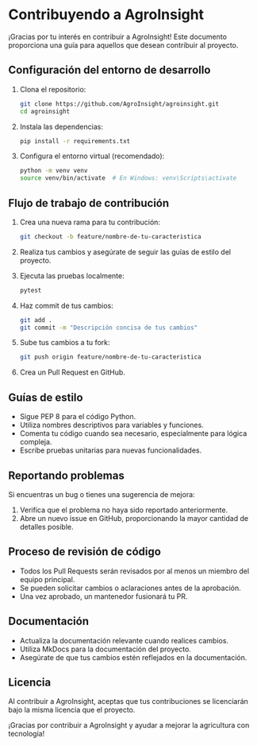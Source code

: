 # Contribuyendo a AgroInsight

¡Gracias por tu interés en contribuir a AgroInsight! Este documento proporciona una guía para aquellos que desean contribuir al proyecto.

## Configuración del entorno de desarrollo

1. Clona el repositorio:

   ```bash
   git clone https://github.com/AgroInsight/agroinsight.git
   cd agroinsight
   ```

2. Instala las dependencias:

   ```bash
   pip install -r requirements.txt
   ```

3. Configura el entorno virtual (recomendado):

   ```bash
   python -m venv venv
   source venv/bin/activate  # En Windows: venv\Scripts\activate
   ```

## Flujo de trabajo de contribución

1. Crea una nueva rama para tu contribución:

   ```bash
   git checkout -b feature/nombre-de-tu-caracteristica
   ```

2. Realiza tus cambios y asegúrate de seguir las guías de estilo del proyecto.

3. Ejecuta las pruebas localmente:

   ```bash
   pytest
   ```

4. Haz commit de tus cambios:

   ```bash
   git add .
   git commit -m "Descripción concisa de tus cambios"
   ```

5. Sube tus cambios a tu fork:

   ```bash
   git push origin feature/nombre-de-tu-caracteristica
   ```

6. Crea un Pull Request en GitHub.

## Guías de estilo

- Sigue PEP 8 para el código Python.
- Utiliza nombres descriptivos para variables y funciones.
- Comenta tu código cuando sea necesario, especialmente para lógica compleja.
- Escribe pruebas unitarias para nuevas funcionalidades.

## Reportando problemas

Si encuentras un bug o tienes una sugerencia de mejora:

1. Verifica que el problema no haya sido reportado anteriormente.
2. Abre un nuevo issue en GitHub, proporcionando la mayor cantidad de detalles posible.

## Proceso de revisión de código

- Todos los Pull Requests serán revisados por al menos un miembro del equipo principal.
- Se pueden solicitar cambios o aclaraciones antes de la aprobación.
- Una vez aprobado, un mantenedor fusionará tu PR.

## Documentación

- Actualiza la documentación relevante cuando realices cambios.
- Utiliza MkDocs para la documentación del proyecto.
- Asegúrate de que tus cambios estén reflejados en la documentación.

## Licencia

Al contribuir a AgroInsight, aceptas que tus contribuciones se licenciarán bajo la misma licencia que el proyecto.

¡Gracias por contribuir a AgroInsight y ayudar a mejorar la agricultura con tecnología!
